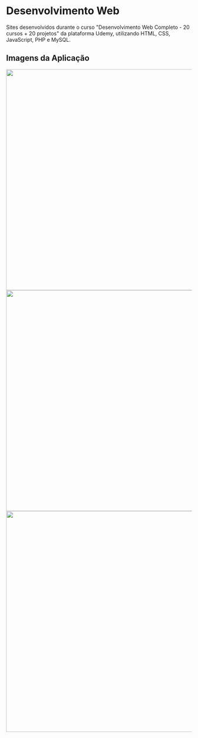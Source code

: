 # Desenvolvimento Web

Sites desenvolvidos durante o curso "Desenvolvimento Web Completo - 20 cursos + 20 projetos" da plataforma Udemy, utilizando HTML, CSS, JavaScript, PHP e MySQL.

## Imagens da Aplicação

<p align="middle">
  <img src="https://user-images.githubusercontent.com/38816154/223028854-380233d5-dcc9-4020-8875-79a22311df86.png" width="600">
  <img src="https://user-images.githubusercontent.com/38816154/223028858-7771e9f8-e256-4ae8-b12a-c18e377f2513.png" width="600">
  <img src="https://user-images.githubusercontent.com/38816154/223028859-80290f09-891a-4ff8-93b9-6832eb3aa68d.png" width="600">
</p>
